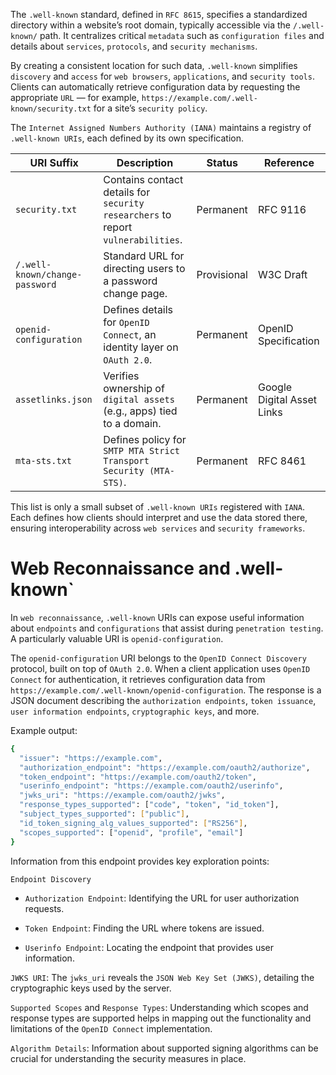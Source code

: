 
The `.well-known` standard, defined in `RFC 8615`, specifies a standardized directory within a website’s root domain, typically accessible via the `/.well-known/` path. It centralizes critical `metadata` such as `configuration files` and details about `services`, `protocols`, and `security mechanisms`.

By creating a consistent location for such data, `.well-known` simplifies `discovery` and `access` for `web browsers`, `applications`, and `security tools`. Clients can automatically retrieve configuration data by requesting the appropriate `URL` — for example, `https://example.com/.well-known/security.txt` for a site’s `security policy`.

The `Internet Assigned Numbers Authority (IANA)` maintains a registry of `.well-known URIs`, each defined by its own specification.

|URI Suffix|Description|Status|Reference|
|---|---|---|---|
|`security.txt`|Contains contact details for `security researchers` to report `vulnerabilities`.|Permanent|RFC 9116|
|`/.well-known/change-password`|Standard URL for directing users to a password change page.|Provisional|W3C Draft|
|`openid-configuration`|Defines details for `OpenID Connect`, an identity layer on `OAuth 2.0`.|Permanent|OpenID Specification|
|`assetlinks.json`|Verifies ownership of `digital assets` (e.g., apps) tied to a domain.|Permanent|Google Digital Asset Links|
|`mta-sts.txt`|Defines policy for `SMTP MTA Strict Transport Security (MTA-STS)`.|Permanent|RFC 8461|

This list is only a small subset of `.well-known URIs` registered with `IANA`. Each defines how clients should interpret and use the data stored there, ensuring interoperability across `web services` and `security frameworks`.

# Web Reconnaissance and .well-known`

In `web reconnaissance`, `.well-known` URIs can expose useful information about `endpoints` and `configurations` that assist during `penetration testing`. A particularly valuable URI is `openid-configuration`.

The `openid-configuration` URI belongs to the `OpenID Connect Discovery` protocol, built on top of `OAuth 2.0`. When a client application uses `OpenID Connect` for authentication, it retrieves configuration data from `https://example.com/.well-known/openid-configuration`. The response is a JSON document describing the `authorization endpoints`, `token issuance`, `user information endpoints`, `cryptographic keys`, and more.

Example output:

```bash
{
  "issuer": "https://example.com",
  "authorization_endpoint": "https://example.com/oauth2/authorize",
  "token_endpoint": "https://example.com/oauth2/token",
  "userinfo_endpoint": "https://example.com/oauth2/userinfo",
  "jwks_uri": "https://example.com/oauth2/jwks",
  "response_types_supported": ["code", "token", "id_token"],
  "subject_types_supported": ["public"],
  "id_token_signing_alg_values_supported": ["RS256"],
  "scopes_supported": ["openid", "profile", "email"]
}
```

Information from this endpoint provides key exploration points:

`Endpoint Discovery`

- `Authorization Endpoint`: Identifying the URL for user authorization requests.
    
- `Token Endpoint`: Finding the URL where tokens are issued.
    
- `Userinfo Endpoint`: Locating the endpoint that provides user information.
    

`JWKS URI`: The `jwks_uri` reveals the `JSON Web Key Set (JWKS)`, detailing the cryptographic keys used by the server.

`Supported Scopes` and `Response Types`: Understanding which scopes and response types are supported helps in mapping out the functionality and limitations of the `OpenID Connect` implementation.

`Algorithm Details`: Information about supported signing algorithms can be crucial for understanding the security measures in place.

